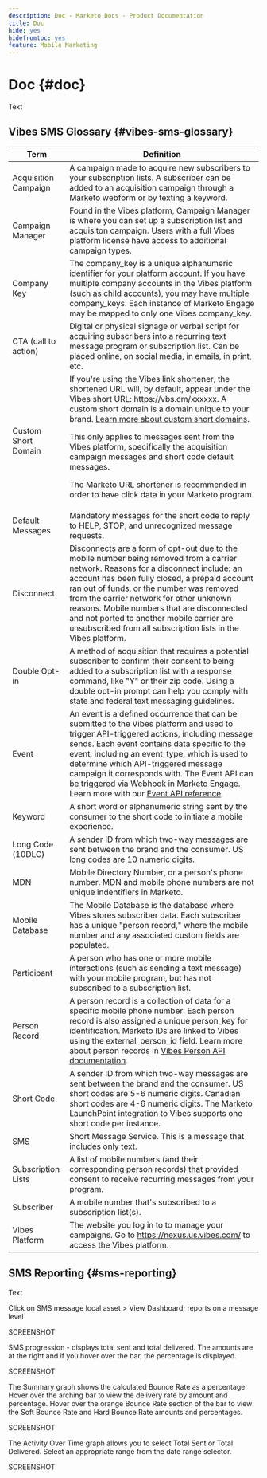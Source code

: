 ```yaml
---
description: Doc - Marketo Docs - Product Documentation
title: Doc
hide: yes
hidefromtoc: yes
feature: Mobile Marketing
---
```

# Doc {#doc}

Text

## Vibes SMS Glossary {#vibes-sms-glossary}

<table>
<thead>
  <tr>
    <th>Term</th>
    <th>Definition</th>
  </tr>
</thead>
<tbody>
  <tr>
    <td>Acquisition Campaign</td>
    <td>A campaign made to acquire new subscribers to your subscription lists. A subscriber can be added to an acquisition campaign through a Marketo webform or by texting a keyword.</td>
  </tr>
  <tr>
    <td>Campaign Manager</td>
    <td>Found in the Vibes platform, Campaign Manager is where you can set up a subscription list and acquisiton campaign. Users with a full Vibes platform license have access to additional campaign types.</td>
  </tr>
  <tr>
    <td>Company Key</td>
    <td>The company_key is a unique alphanumeric identifier for your platform account. If you have multiple company accounts in the Vibes platform (such as child accounts), you may have multiple company_keys. Each instance of Marketo Engage may be mapped to only one Vibes company_key.</td>
  </tr>
  <tr>
    <td>CTA (call to action)</td>
    <td>Digital or physical signage or verbal script for acquiring subscribers into a recurring text message program or subscription list. Can be placed online, on social media, in emails, in print, etc.</td>
  </tr>
  <tr>
    <td>Custom Short Domain</td>
    <td>If you're using the Vibes link shortener, the shortened URL will, by default, appear under the Vibes short URL: https://vbs.cm/xxxxxx. A custom short domain is a domain unique to your brand. <a href="https://developer-platform.vibes.com/docs/creating-a-custom-short-domain">Learn more about custom short domains</a>.<p>
    This only applies to messages sent from the Vibes platform, specifically the acquisition campaign messages and short code default messages.<p>
    The Marketo URL shortener is recommended in order to have click data in your Marketo program.</td>
  </tr>
  <tr>
    <td>Default Messages</td>
    <td>Mandatory messages for the short code to reply to HELP, STOP, and unrecognized message requests.</td>
  </tr>
  <tr>
    <td>Disconnect</td>
    <td>Disconnects are a form of opt-out due to the mobile number being removed from a carrier network. Reasons for a disconnect include: an account has been fully closed, a prepaid account ran out of funds, or the number was removed from the carrier network for other unknown reasons. Mobile numbers that are disconnected and not ported to another mobile carrier are unsubscribed from all subscription lists in the Vibes platform.</td>
  </tr>
  <tr>
    <td>Double Opt-in</td>
    <td>A method of acquisition that requires a potential subscriber to confirm their consent to being added to a subscription list with a response command, like "Y" or their zip code. Using a double opt-in prompt can help you comply with state and federal text messaging guidelines.</td>
  </tr>
  <tr>
    <td>Event</td>
    <td>An event is a defined occurrence that can be submitted to the Vibes platform and used to trigger API-triggered actions, including message sends. Each event contains data specific to the event, including an event_type, which is used to determine which API-triggered message campaign it corresponds with. The Event API can be triggered via Webhook in Marketo Engage. Learn more with our <a href="https://developer-platform.vibes.com/reference/event-api">Event API reference</a>.</td>
  </tr>
  <tr>
    <td>Keyword</td>
    <td>A short word or alphanumeric string sent by the consumer to the short code to initiate a mobile experience.</td>
  </tr>
  <tr>
    <td>Long Code (10DLC)</td>
    <td>A sender ID from which two-way messages are sent between the brand and the consumer. US long codes are 10 numeric digits.</td>
  </tr>
  <tr>
    <td>MDN</td>
    <td>Mobile Directory Number, or a person's phone number. MDN and mobile phone numbers are not unique indentifiers in Marketo.</td>
  </tr>
  <tr>
    <td>Mobile Database</td>
    <td>The Mobile Database is the database where Vibes stores subscriber data. Each subscriber has a unique "person record," where the mobile number and any associated custom fields are populated.</td>
  </tr>
  <tr>
    <td>Participant</td>
    <td>A person who has one or more mobile interactions (such as sending a text message) with your mobile program, but has not subscribed to a subscription list.</td>
  </tr>
  <tr>
    <td>Person Record</td>
    <td>A person record is a collection of data for a specific mobile phone number. Each person record is also assigned a unique person_key for identification. Marketo IDs are linked to Vibes using the external_person_id field. Learn more about person records in <a href="https://developer-platform.vibes.com/reference/person-api">Vibes Person API documentation</a>.</td>
  </tr>
  <tr>
    <td>Short Code</td>
    <td>A sender ID from which two-way messages are sent between the brand and the consumer. US short codes are 5-6 numeric digits. Canadian short codes are 4-6 numeric digits. The Marketo LaunchPoint integration to Vibes supports one short code per instance.</td>
  </tr>
  <tr>
    <td>SMS</td>
    <td>Short Message Service. This is a message that includes only text.</td>
  </tr>
  <tr>
    <td>Subscription Lists</td>
    <td>A list of mobile numbers (and their corresponding person records) that provided consent to receive recurring messages from your program.</td>
  </tr>
  <tr>
    <td>Subscriber</td>
    <td>A mobile number that's subscribed to a subscription list(s).</td>
  </tr>
  <tr>
    <td>Vibes Platform</td>
    <td>The website you log in to to manage your campaigns. Go to <a href="https://nexus.us.vibes.com/">https://nexus.us.vibes.com/</a> to access the Vibes platform.</td>
  </tr>
</tbody>
</table>

## SMS Reporting {#sms-reporting}

Text
 
Click on SMS message local asset > View Dashboard; reports on a message level 

SCREENSHOT     

SMS progression - displays total sent and total delivered. The amounts are at the right and if you hover over the bar, the percentage is displayed.

SCREENSHOT
 
The Summary graph shows the calculated Bounce Rate as a percentage. Hover over the arching bar to view the delivery rate by amount and percentage. Hover over the orange Bounce Rate section of the bar to view the Soft Bounce Rate and Hard Bounce Rate amounts and percentages.
 
SCREENSHOT
 
The Activity Over Time graph allows you to select Total Sent or Total Delivered. Select an appropriate range from the date range selector.

SCREENSHOT
